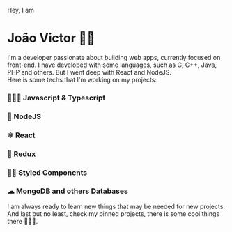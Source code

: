 Hey, I am
# João Victor 👋🏽

 I'm a developer passionate about building web apps, currently focused on front-end. I have developed with some languages, such as C, C++, Java, PHP and others. But I went deep with React and NodeJS.\
 Here is some techs that I'm working on my projects:
### 👨🏽‍💻 Javascript & Typescript
### 🧐 NodeJS
### ⚛ React
### 🔳 Redux
### 💅🏻 Styled Components
### ☁ MongoDB and others Databases

 I am always ready to learn new things that may be needed for new projects. \
 And last but no least, check my pinned projects, there is some cool things there 🙋🏽‍♂️.
